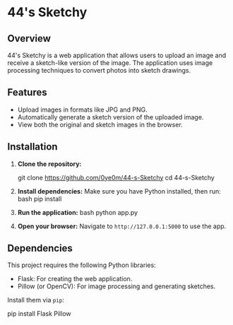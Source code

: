 # 44's Sketchy

## Overview
44's Sketchy is a web application that allows users to upload an image and receive a sketch-like version of the image. The application uses image processing techniques to convert photos into sketch drawings.

## Features
- Upload images in formats like JPG and PNG.
- Automatically generate a sketch version of the uploaded image.
- View both the original and sketch images in the browser.

## Installation

1. **Clone the repository:**
    
    git clone https://github.com/0ye0m/44-s-Sketchy
    cd 44-s-Sketchy
    

2. **Install dependencies:**
    Make sure you have Python installed, then run:
    bash
    pip install <The libraries which has yellow warnings>
  

3. **Run the application:**
    bash
    python app.py
    

4. **Open your browser:**
    Navigate to `http://127.0.0.1:5000` to use the app.

## Dependencies
This project requires the following Python libraries:
- Flask: For creating the web application.
- Pillow (or OpenCV): For image processing and generating sketches.

Install them via `pip`:

pip install Flask Pillow
